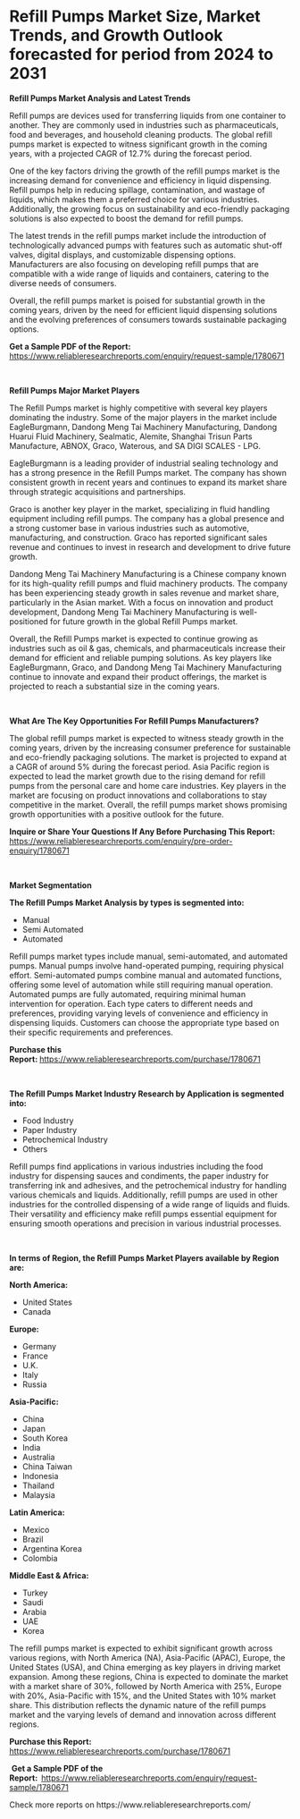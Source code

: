<p><h1>Refill Pumps Market Size, Market Trends, and Growth Outlook forecasted for period from 2024 to 2031</h1></p><p><strong>Refill Pumps Market Analysis and Latest Trends</strong></p>
<p><p>Refill pumps are devices used for transferring liquids from one container to another. They are commonly used in industries such as pharmaceuticals, food and beverages, and household cleaning products. The global refill pumps market is expected to witness significant growth in the coming years, with a projected CAGR of 12.7% during the forecast period.</p><p>One of the key factors driving the growth of the refill pumps market is the increasing demand for convenience and efficiency in liquid dispensing. Refill pumps help in reducing spillage, contamination, and wastage of liquids, which makes them a preferred choice for various industries. Additionally, the growing focus on sustainability and eco-friendly packaging solutions is also expected to boost the demand for refill pumps.</p><p>The latest trends in the refill pumps market include the introduction of technologically advanced pumps with features such as automatic shut-off valves, digital displays, and customizable dispensing options. Manufacturers are also focusing on developing refill pumps that are compatible with a wide range of liquids and containers, catering to the diverse needs of consumers.</p><p>Overall, the refill pumps market is poised for substantial growth in the coming years, driven by the need for efficient liquid dispensing solutions and the evolving preferences of consumers towards sustainable packaging options.</p></p>
<p><strong>Get a Sample PDF of the Report:&nbsp;</strong> <a href="https://www.reliableresearchreports.com/enquiry/request-sample/1780671">https://www.reliableresearchreports.com/enquiry/request-sample/1780671</a></p>
<p>&nbsp;</p>
<p><strong>Refill Pumps Major Market Players</strong></p>
<p><p>The Refill Pumps market is highly competitive with several key players dominating the industry. Some of the major players in the market include EagleBurgmann, Dandong Meng Tai Machinery Manufacturing, Dandong Huarui Fluid Machinery, Sealmatic, Alemite, Shanghai Trisun Parts Manufacture, ABNOX, Graco, Waterous, and SA DIGI SCALES - LPG.</p><p>EagleBurgmann is a leading provider of industrial sealing technology and has a strong presence in the Refill Pumps market. The company has shown consistent growth in recent years and continues to expand its market share through strategic acquisitions and partnerships.</p><p>Graco is another key player in the market, specializing in fluid handling equipment including refill pumps. The company has a global presence and a strong customer base in various industries such as automotive, manufacturing, and construction. Graco has reported significant sales revenue and continues to invest in research and development to drive future growth.</p><p>Dandong Meng Tai Machinery Manufacturing is a Chinese company known for its high-quality refill pumps and fluid machinery products. The company has been experiencing steady growth in sales revenue and market share, particularly in the Asian market. With a focus on innovation and product development, Dandong Meng Tai Machinery Manufacturing is well-positioned for future growth in the global Refill Pumps market.</p><p>Overall, the Refill Pumps market is expected to continue growing as industries such as oil & gas, chemicals, and pharmaceuticals increase their demand for efficient and reliable pumping solutions. As key players like EagleBurgmann, Graco, and Dandong Meng Tai Machinery Manufacturing continue to innovate and expand their product offerings, the market is projected to reach a substantial size in the coming years.</p></p>
<p>&nbsp;</p>
<p><strong>What Are The Key Opportunities For Refill Pumps Manufacturers?</strong></p>
<p><p>The global refill pumps market is expected to witness steady growth in the coming years, driven by the increasing consumer preference for sustainable and eco-friendly packaging solutions. The market is projected to expand at a CAGR of around 5% during the forecast period. Asia Pacific region is expected to lead the market growth due to the rising demand for refill pumps from the personal care and home care industries. Key players in the market are focusing on product innovations and collaborations to stay competitive in the market. Overall, the refill pumps market shows promising growth opportunities with a positive outlook for the future.</p></p>
<p><strong>Inquire or Share Your Questions If Any Before Purchasing This Report:</strong> <a href="https://www.reliableresearchreports.com/enquiry/pre-order-enquiry/1780671">https://www.reliableresearchreports.com/enquiry/pre-order-enquiry/1780671</a></p>
<p>&nbsp;</p>
<p><strong>Market Segmentation</strong></p>
<p><strong>The Refill Pumps Market Analysis by types is segmented into:</strong></p>
<p><ul><li>Manual</li><li>Semi Automated</li><li>Automated</li></ul></p>
<p><p>Refill pumps market types include manual, semi-automated, and automated pumps. Manual pumps involve hand-operated pumping, requiring physical effort. Semi-automated pumps combine manual and automated functions, offering some level of automation while still requiring manual operation. Automated pumps are fully automated, requiring minimal human intervention for operation. Each type caters to different needs and preferences, providing varying levels of convenience and efficiency in dispensing liquids. Customers can choose the appropriate type based on their specific requirements and preferences.</p></p>
<p><strong>Purchase this Report:&nbsp;</strong><a href="https://www.reliableresearchreports.com/purchase/1780671">https://www.reliableresearchreports.com/purchase/1780671</a></p>
<p>&nbsp;</p>
<p><strong>The Refill Pumps Market Industry Research by Application is segmented into:</strong></p>
<p><ul><li>Food Industry</li><li>Paper Industry</li><li>Petrochemical Industry</li><li>Others</li></ul></p>
<p><p>Refill pumps find applications in various industries including the food industry for dispensing sauces and condiments, the paper industry for transferring ink and adhesives, and the petrochemical industry for handling various chemicals and liquids. Additionally, refill pumps are used in other industries for the controlled dispensing of a wide range of liquids and fluids. Their versatility and efficiency make refill pumps essential equipment for ensuring smooth operations and precision in various industrial processes.</p></p>
<p>&nbsp;</p>
<p><strong>In terms of Region, the Refill Pumps Market Players available by Region are:</strong></p>
<p>
    <p> <strong> North America: </strong>
        <ul>
            <li>United States</li>
            <li>Canada</li>
        </ul>
        </p> 
    <p> <strong> Europe: </strong>
        <ul>
            <li>Germany</li>
            <li>France</li>
            <li>U.K.</li>
            <li>Italy</li>
            <li>Russia</li>
        </ul>
        </p> 
    <p> <strong> Asia-Pacific: </strong>
        <ul>
            <li>China</li>
            <li>Japan</li>
            <li>South Korea</li>
            <li>India</li>
            <li>Australia</li>
            <li>China Taiwan</li>
            <li>Indonesia</li>
            <li>Thailand</li>
            <li>Malaysia</li>
        </ul>
        </p> 
    <p> <strong> Latin America: </strong>
        <ul>
            <li>Mexico</li>
            <li>Brazil</li>
            <li>Argentina Korea</li>
            <li>Colombia</li>
        </ul>
        </p> 
    <p> <strong> Middle East & Africa: </strong>
        <ul>
            <li>Turkey</li>
            <li>Saudi</li>
            <li>Arabia</li>
            <li>UAE</li>
            <li>Korea</li>
        </ul>
    </p>
    </p>
<p><p>The refill pumps market is expected to exhibit significant growth across various regions, with North America (NA), Asia-Pacific (APAC), Europe, the United States (USA), and China emerging as key players in driving market expansion. Among these regions, China is expected to dominate the market with a market share of 30%, followed by North America with 25%, Europe with 20%, Asia-Pacific with 15%, and the United States with 10% market share. This distribution reflects the dynamic nature of the refill pumps market and the varying levels of demand and innovation across different regions.</p></p>
<p><strong>Purchase this Report: </strong><a href="https://www.reliableresearchreports.com/purchase/1780671">https://www.reliableresearchreports.com/purchase/1780671</a></p>
<p>&nbsp;<strong>Get a Sample PDF of the Report:&nbsp;&nbsp;</strong><a href="https://www.reliableresearchreports.com/enquiry/request-sample/1780671">https://www.reliableresearchreports.com/enquiry/request-sample/1780671</a></p>
<p><strong></strong></p>
<p>Check more reports on https://www.reliableresearchreports.com/</p>